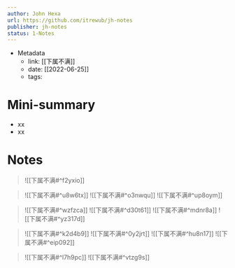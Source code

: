 ```yaml
---
author: John Hexa
url: https://github.com/itrewub/jh-notes
publisher: jh-notes
status: 1-Notes
---
```

- Metadata
	- link: [[下属不满]]
	- date: [[2022-06-25]]
	- tags: 
# Mini-summary
- xx
- xx
# Notes
> ![[下属不满#^f2yxio]]

> ![[下属不满#^u8w6tx]]
> ![[下属不满#^o3nwqu]]
> ![[下属不满#^up8oym]]

> ![[下属不满#^wzfzca]]
> ![[下属不满#^d30t61]]
> ![[下属不满#^mdnr8a]]
> ![[下属不满#^yz317d]]

> ![[下属不满#^k2d4b9]]
> ![[下属不满#^0y2jrt]]
> ![[下属不满#^hu8n17]]
> ![[下属不满#^eip092]]

> ![[下属不满#^l7h9pc]]
> ![[下属不满#^vtzg9s]]